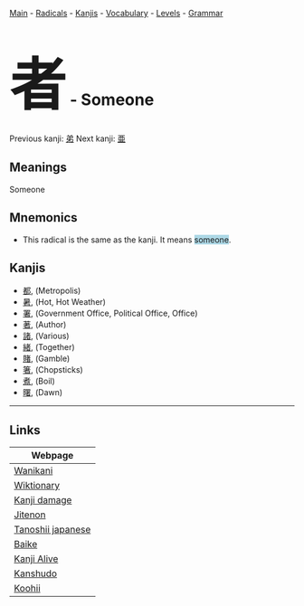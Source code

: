<style> bigfont {font-size: 100px}</style>
[Main](../README.md) -
[Radicals](../radicals.md) -
[Kanjis](../kanjis.md) -
[Vocabulary](../vocabulary.md) -
[Levels](../levels.md) -
[Grammar](../grammar.md)
# <bigfont> 者</bigfont> - Someone 

Previous kanji: [弟](弟.md) Next kanji: [亜](亜.md) 

## Meanings
 Someone
## Mnemonics
 * This radical is the same as the kanji. It means <span style="background-color:#ADD8E6"> someone</span>.


## Kanjis
 * [都](../kanjis/都.md), (Metropolis)
* [暑](../kanjis/暑.md), (Hot, Hot Weather)
* [署](../kanjis/署.md), (Government Office, Political Office, Office)
* [著](../kanjis/著.md), (Author)
* [諸](../kanjis/諸.md), (Various)
* [緒](../kanjis/緒.md), (Together)
* [賭](../kanjis/賭.md), (Gamble)
* [箸](../kanjis/箸.md), (Chopsticks)
* [煮](../kanjis/煮.md), (Boil)
* [曙](../kanjis/曙.md), (Dawn)



---

## Links 

| Webpage |
| --- |
| [Wanikani          ](https://www.wanikani.com/kanji/者) |
| [Wiktionary        ](https://en.wiktionary.org/wiki/者) |
| [Kanji damage      ](http://www.kanjidamage.com/kanji/search?utf8=✓&q=者) |
| [Jitenon           ](https://jitenon.com/kanji/者) |
| [Tanoshii japanese ](https://www.tanoshiijapanese.com/dictionary/kanji.cfm?k=者) |
| [Baike             ](https://baike.baidu.com/item/者) |
| [Kanji Alive       ](https://app.kanjialive.com/者) |
| [Kanshudo          ](https://www.kanshudo.com/searchmn?q=者) |
| [Koohii            ](https://kanji.koohii.com/study/kanji/者) |
